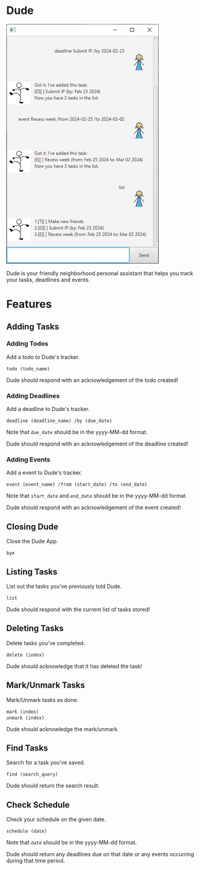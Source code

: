 # Dude

![Dude Ui](./Ui.png)

Dude is your friendly neighborhood personal assistant that helps you track your tasks, deadlines and events.

# Features

## Adding Tasks

### Adding Todos

Add a todo to Dude's tracker.

```
todo (todo_name)
```

Dude should respond with an acknowledgement of the todo created!

### Adding Deadlines

Add a deadline to Dude's tracker.

```
deadline (deadline_name) /by (due_date) 
```

Note that `due_date` should be in the yyyy-MM-dd format.

Dude should respond with an acknowledgement of the deadline created!

### Adding Events

Add a event to Dude's tracker.

```
event (event_name) /from (start_date) /to (end_date) 
```

Note that `start_date` and `end_date` should be in the yyyy-MM-dd format.

Dude should respond with an acknowledgement of the event created!

## Closing Dude

Close the Dude App.

```
bye
```

## Listing Tasks

List out the tasks you've previously told Dude.

```
list 
```

Dude should respond with the current list of tasks stored!

## Deleting Tasks

Delete tasks you've completed.

```
delete (index)
```

Dude should acknowledge that it has deleted the task!

## Mark/Unmark Tasks

Mark/Unmark tasks as done.

```
mark (index)
unmark (index)
```

Dude should acknowledge the mark/unmark.

## Find Tasks

Search for a task you've saved.

```
find (search_query)
```

Dude should return the search result.

## Check Schedule

Check your schedule on the given date.

```
schedule (date)
```

Note that `date` should be in the yyyy-MM-dd format.

Dude should return any deadlines due on that date or any events occurring during that time period.

